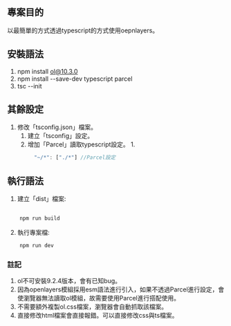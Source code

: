 ## 專案目的
以最簡單的方式透過typescript的方式使用oepnlayers。

## 安裝語法
1. npm install ol@10.3.0
2. npm install --save-dev typescript parcel
3. tsc --init

## 其餘設定
1. 修改「tsconfig.json」檔案。
   1. 建立「tsconfig」設定。
   2. 增加「Parcel」讀取typescript設定。
      1. 
      ```js
        "~/*": ["./*"] //Parcel設定
      ```

## 執行語法

1. 建立「dist」檔案:

```cmd
   
    npm run build

```
2. 執行專案檔:
```cmd
    npm run dev
```


### 註記
1. ol不可安裝9.2.4版本，會有已知bug。
2. 因為openlayers模組採用esm語法進行引入，如果不透過Parcel進行設定，會使瀏覽器無法讀取ol模組，故需要使用Parcel進行搭配使用。
3. 不需要額外複製ol.css檔案，瀏覽器會自動抓取該檔案。
4. 直接修改html檔案會直接報錯。可以直接修改css與ts檔案。
